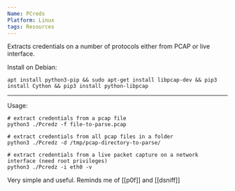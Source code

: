```yaml
---
Name: PCreds
Platform: Linux
tags: Resources
---
```

Extracts credentials on a number of protocols either from PCAP or live interface.

Install on Debian:

```
apt install python3-pip && sudo apt-get install libpcap-dev && pip3 install Cython && pip3 install python-libpcap
```

------

Usage:

```
# extract credentials from a pcap file
python3 ./Pcredz -f file-to-parse.pcap

# extract credentials from all pcap files in a folder
python3 ./Pcredz -d /tmp/pcap-directory-to-parse/

# extract credentials from a live packet capture on a network interface (need root privileges)
python3 ./Pcredz -i eth0 -v
```

Very simple and useful. Reminds me of [[p0f]] and [[dsniff]]
